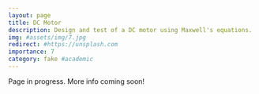 ```yaml
---
layout: page
title: DC Motor
description: Design and test of a DC motor using Maxwell's equations.
img: #assets/img/7.jpg
redirect: #https://unsplash.com
importance: 7
category: fake #academic
---
```


Page in progress. More info coming soon!
